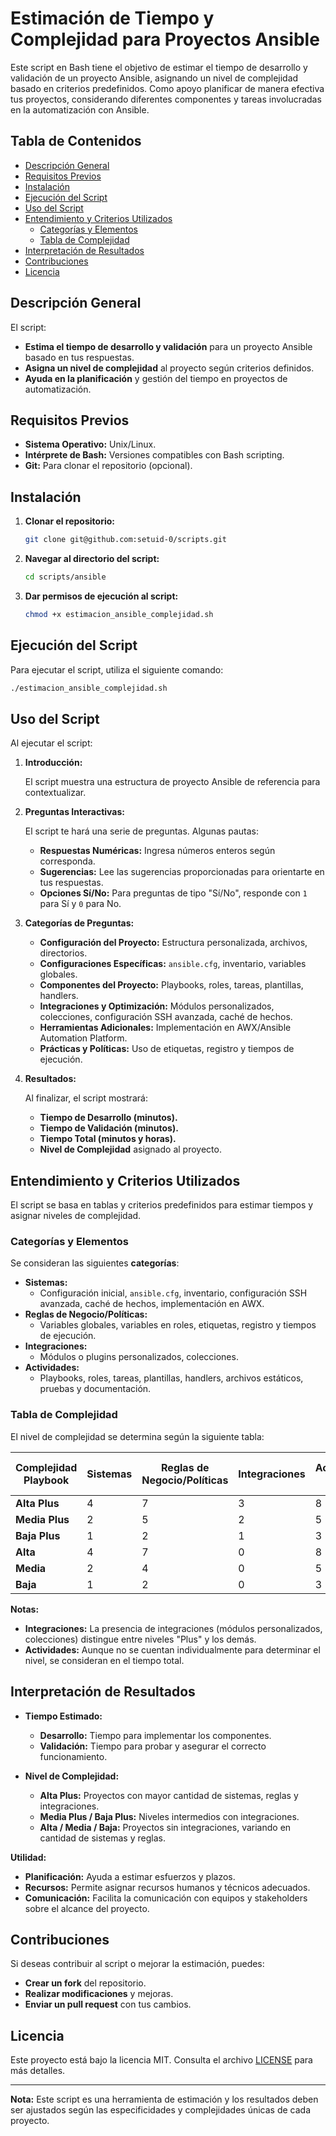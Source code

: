 # Estimación de Tiempo y Complejidad para Proyectos Ansible

Este script en Bash tiene el objetivo de estimar el tiempo de desarrollo y validación de un proyecto Ansible, asignando un nivel de complejidad basado en criterios predefinidos. Como apoyo planificar de manera efectiva tus proyectos, considerando diferentes componentes y tareas involucradas en la automatización con Ansible.

## Tabla de Contenidos

- [Descripción General](#descripción-general)
- [Requisitos Previos](#requisitos-previos)
- [Instalación](#instalación)
- [Ejecución del Script](#ejecución-del-script)
- [Uso del Script](#uso-del-script)
- [Entendimiento y Criterios Utilizados](#entendimiento-y-criterios-utilizados)
  - [Categorías y Elementos](#categorías-y-elementos)
  - [Tabla de Complejidad](#tabla-de-complejidad)
- [Interpretación de Resultados](#interpretación-de-resultados)
- [Contribuciones](#contribuciones)
- [Licencia](#licencia)

## Descripción General

El script:

- **Estima el tiempo de desarrollo y validación** para un proyecto Ansible basado en tus respuestas.
- **Asigna un nivel de complejidad** al proyecto según criterios definidos.
- **Ayuda en la planificación** y gestión del tiempo en proyectos de automatización.

## Requisitos Previos

- **Sistema Operativo:** Unix/Linux.
- **Intérprete de Bash:** Versiones compatibles con Bash scripting.
- **Git:** Para clonar el repositorio (opcional).

## Instalación

1. **Clonar el repositorio:**

   ```bash
   git clone git@github.com:setuid-0/scripts.git
   ```

2. **Navegar al directorio del script:**

   ```bash
   cd scripts/ansible
   ```

3. **Dar permisos de ejecución al script:**

   ```bash
   chmod +x estimacion_ansible_complejidad.sh
   ```

## Ejecución del Script

Para ejecutar el script, utiliza el siguiente comando:

```bash
./estimacion_ansible_complejidad.sh
```

## Uso del Script

Al ejecutar el script:

1. **Introducción:**

   El script muestra una estructura de proyecto Ansible de referencia para contextualizar.

2. **Preguntas Interactivas:**

   El script te hará una serie de preguntas. Algunas pautas:

   - **Respuestas Numéricas:** Ingresa números enteros según corresponda.
   - **Sugerencias:** Lee las sugerencias proporcionadas para orientarte en tus respuestas.
   - **Opciones Sí/No:** Para preguntas de tipo "Sí/No", responde con `1` para Sí y `0` para No.

3. **Categorías de Preguntas:**

   - **Configuración del Proyecto:** Estructura personalizada, archivos, directorios.
   - **Configuraciones Específicas:** `ansible.cfg`, inventario, variables globales.
   - **Componentes del Proyecto:** Playbooks, roles, tareas, plantillas, handlers.
   - **Integraciones y Optimización:** Módulos personalizados, colecciones, configuración SSH avanzada, caché de hechos.
   - **Herramientas Adicionales:** Implementación en AWX/Ansible Automation Platform.
   - **Prácticas y Políticas:** Uso de etiquetas, registro y tiempos de ejecución.

4. **Resultados:**

   Al finalizar, el script mostrará:

   - **Tiempo de Desarrollo (minutos).**
   - **Tiempo de Validación (minutos).**
   - **Tiempo Total (minutos y horas).**
   - **Nivel de Complejidad** asignado al proyecto.

## Entendimiento y Criterios Utilizados

El script se basa en tablas y criterios predefinidos para estimar tiempos y asignar niveles de complejidad.

### Categorías y Elementos

Se consideran las siguientes **categorías**:

- **Sistemas:**
  - Configuración inicial, `ansible.cfg`, inventario, configuración SSH avanzada, caché de hechos, implementación en AWX.
- **Reglas de Negocio/Políticas:**
  - Variables globales, variables en roles, etiquetas, registro y tiempos de ejecución.
- **Integraciones:**
  - Módulos o plugins personalizados, colecciones.
- **Actividades:**
  - Playbooks, roles, tareas, plantillas, handlers, archivos estáticos, pruebas y documentación.

### Tabla de Complejidad

El nivel de complejidad se determina según la siguiente tabla:

| **Complejidad Playbook** | **Sistemas** | **Reglas de Negocio/Políticas** | **Integraciones** | **Actividades (hasta)** | **Tiempo Máximo (horas)** |
|--------------------------|--------------|----------------------------------|-------------------|-------------------------|---------------------------|
| **Alta Plus**            | 4            | 7                                | 3                 | 8                       | 8                         |
| **Media Plus**           | 2            | 5                                | 2                 | 5                       | 5                         |
| **Baja Plus**            | 1            | 2                                | 1                 | 3                       | 3                         |
| **Alta**                 | 4            | 7                                | 0                 | 8                       | 8                         |
| **Media**                | 2            | 4                                | 0                 | 5                       | 5                         |
| **Baja**                 | 1            | 2                                | 0                 | 3                       | 3                         |

**Notas:**

- **Integraciones:** La presencia de integraciones (módulos personalizados, colecciones) distingue entre niveles "Plus" y los demás.
- **Actividades:** Aunque no se cuentan individualmente para determinar el nivel, se consideran en el tiempo total.

## Interpretación de Resultados

- **Tiempo Estimado:**

  - **Desarrollo:** Tiempo para implementar los componentes.
  - **Validación:** Tiempo para probar y asegurar el correcto funcionamiento.

- **Nivel de Complejidad:**

  - **Alta Plus:** Proyectos con mayor cantidad de sistemas, reglas y integraciones.
  - **Media Plus / Baja Plus:** Niveles intermedios con integraciones.
  - **Alta / Media / Baja:** Proyectos sin integraciones, variando en cantidad de sistemas y reglas.

**Utilidad:**

- **Planificación:** Ayuda a estimar esfuerzos y plazos.
- **Recursos:** Permite asignar recursos humanos y técnicos adecuados.
- **Comunicación:** Facilita la comunicación con equipos y stakeholders sobre el alcance del proyecto.

## Contribuciones

Si deseas contribuir al script o mejorar la estimación, puedes:

- **Crear un fork** del repositorio.
- **Realizar modificaciones** y mejoras.
- **Enviar un pull request** con tus cambios.

## Licencia

Este proyecto está bajo la licencia MIT. Consulta el archivo [LICENSE](LICENSE) para más detalles.

---

**Nota:** Este script es una herramienta de estimación y los resultados deben ser ajustados según las especificidades y complejidades únicas de cada proyecto.
